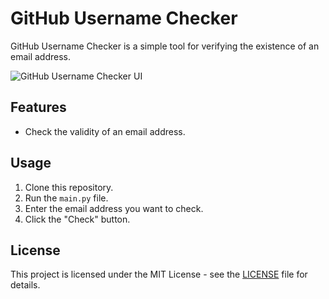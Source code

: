 # GitHub Username Checker

GitHub Username Checker is a simple tool for verifying the existence of an email address.

![GitHub Username Checker UI](https://ibb.co/GHHczP8)

## Features

- Check the validity of an email address.

## Usage

1. Clone this repository.
2. Run the `main.py` file.
3. Enter the email address you want to check.
4. Click the "Check" button.

## License

This project is licensed under the MIT License - see the [LICENSE](LICENSE) file for details.
